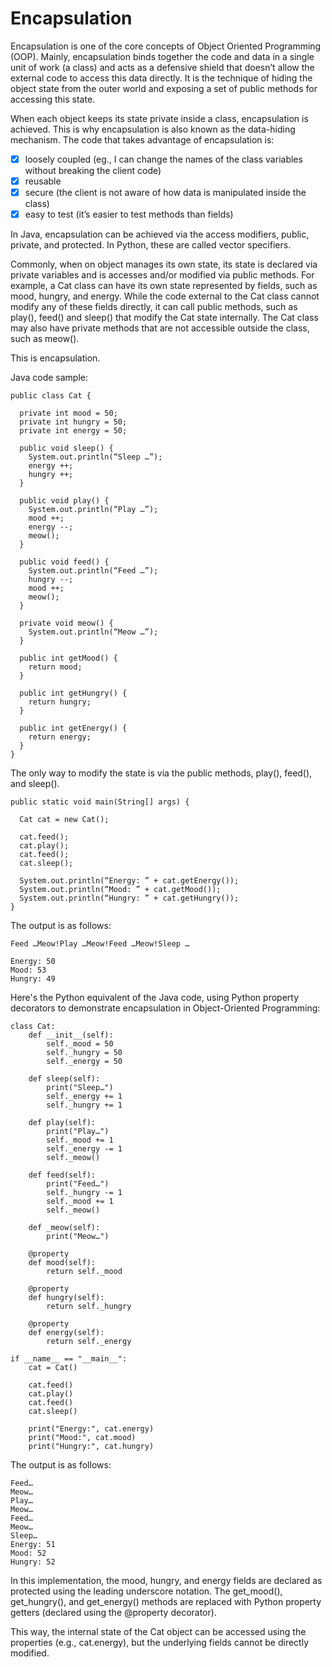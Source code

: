 # Encapsulation

Encapsulation is one of the core concepts of Object Oriented Programming (OOP). Mainly, encapsulation binds together the code and data in a single unit of work (a class) and acts as a defensive shield that doesn’t allow the external code to access this data directly. It is the technique of hiding the object state from the outer world and exposing a set of public methods for accessing this state. 

When each object keeps its state private inside a class, encapsulation is achieved. This is why encapsulation is also known as the data-hiding mechanism. The code that takes advantage of encapsulation is:
- [x] loosely coupled (eg., I can change the names of the class variables without breaking the client code)
- [x] reusable
- [x] secure (the client is not aware of how data is manipulated inside the class)
- [x] easy to test (it’s easier to test methods than fields)

In Java, encapsulation can be achieved via the access modifiers, public, private, and protected. 
In Python, these are called vector specifiers.

Commonly, when on object manages its own state, its state is declared via private variables and is accesses and/or modified via public methods. For example, a Cat class can have its own state represented by fields, such as mood, hungry, and energy. While the code external to the Cat class cannot modify any of these fields directly, it can call public methods, such as play(), feed() and sleep() that modify the Cat state internally. The Cat class may also have private methods that are not accessible outside the class, such as meow(). 

This is encapsulation.

Java code sample:

    public class Cat {

      private int mood = 50;
      private int hungry = 50;
      private int energy = 50;

      public void sleep() {
        System.out.println(“Sleep …”);
        energy ++;
        hungry ++;
      }

      public void play() {
        System.out.println(“Play …”);
        mood ++;
        energy --;
        meow();
      }

      public void feed() {
        System.out.println(“Feed …”);
        hungry --;
        mood ++;
        meow();
      }

      private void meow() {
        System.out.println(“Meow …”);
      }

      public int getMood() {
        return mood;
      }

      public int getHungry() {
        return hungry;
      }

      public int getEnergy() {
        return energy;
      }
    }

The only way to modify the state is via the public methods, play(), feed(), and sleep().

    public static void main(String[] args) {

      Cat cat = new Cat();

      cat.feed();
      cat.play();
      cat.feed();
      cat.sleep();

      System.out.println(“Energy: ” + cat.getEnergy());
      System.out.println(“Mood: ” + cat.getMood());
      System.out.println(“Hungry: ” + cat.getHungry());
    }

The output is as follows:

    Feed …Meow!Play …Meow!Feed …Meow!Sleep …

    Energy: 50
    Mood: 53
    Hungry: 49

Here's the Python equivalent of the Java code, using Python property decorators to demonstrate encapsulation in Object-Oriented Programming:

    class Cat:
        def __init__(self):
            self._mood = 50
            self._hungry = 50
            self._energy = 50

        def sleep(self):
            print("Sleep…")
            self._energy += 1
            self._hungry += 1

        def play(self):
            print("Play…")
            self._mood += 1
            self._energy -= 1
            self._meow()

        def feed(self):
            print("Feed…")
            self._hungry -= 1
            self._mood += 1
            self._meow()

        def _meow(self):
            print("Meow…")

        @property
        def mood(self):
            return self._mood

        @property
        def hungry(self):
            return self._hungry

        @property
        def energy(self):
            return self._energy

    if __name__ == "__main__":
        cat = Cat()

        cat.feed()
        cat.play()
        cat.feed()
        cat.sleep()

        print("Energy:", cat.energy)
        print("Mood:", cat.mood)
        print("Hungry:", cat.hungry)

The output is as follows:

    Feed…
    Meow…
    Play…
    Meow…
    Feed…
    Meow…
    Sleep…
    Energy: 51
    Mood: 52
    Hungry: 52

In this implementation, the mood, hungry, and energy fields are declared as protected using the leading underscore notation. The get_mood(), get_hungry(), and get_energy() methods are replaced with Python property getters (declared using the @property decorator).

This way, the internal state of the Cat object can be accessed using the properties (e.g., cat.energy), but the underlying fields cannot be directly modified.
